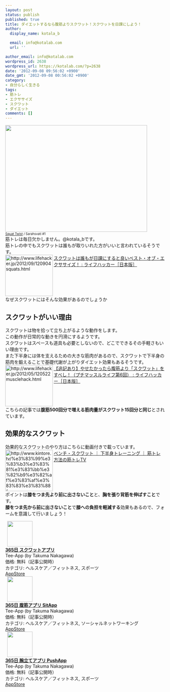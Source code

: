 ```yaml
---
layout: post
status: publish
published: true
title: ダイエットするなら腹筋よりスクワット！スクワットを日課にしよう！
author:
  display_name: kotala_b

  email: info@kotalab.com
  url: ''

author_email: info@kotalab.com
wordpress_id: 2638
wordpress_url: https://kotalab.com/?p=2638
date: '2012-09-08 09:56:02 +0900'
date_gmt: '2012-09-08 00:56:02 +0900'
category:
- 自分らしく生きる
tags:
- 筋トレ
- エクササイズ
- スクワット
- ダイエット
comments: []
---
```

<p><a href="https://kotalab.com/wp-content/uploads/squat_120908.jpg" target="_blank"><img src="https://kotalab.com/wp-content/uploads/squat_120908.jpg" alt="" title="squat_120908" width="448" height="336" class="alignnone size-full wp-image-2640" /></a><br />
<span style="font-size:10px;"><a href="http://www.flickr.com/photos/82376679@N04/7730354448/" target="_blank">Squat Twist</a> / Sarahsvati #1</span><br />
筋トレは毎日欠かしません。@kotala_bです。<br />
筋トレの中でもスクワットは誰もが取りいれた方がいいと言われているそうです。<br />
<a href="http://www.lifehacker.jp/2012/09/120904squats.html" target="_blank"><img src="http://capture.heartrails.com/150x130?http://www.lifehacker.jp/2012/09/120904squats.html" alt="http://www.lifehacker.jp/2012/09/120904squats.html" width="150" height="130" align="left" /></a><a href="http://www.lifehacker.jp/2012/09/120904squats.html" target="_blank">スクワットは誰もが日課にすると良いベスト・オブ・エクササイズ！ : ライフハッカー［日本版］</a><br style="clear:both;" />なぜスクワットにはそんな効果があるのでしょうか<br />
<!--more--></p>
<h2>スクワットがいい理由</h2>
<p>スクワットは物を拾って立ち上がるような動作をします。<br />
この動作が日常的な動きを円滑にするようです。<br />
スクワットはスペースも道具も必要としないので、どこでできるその手軽さもいい理由です。<br />
また下半身には体を支えるための大きな筋肉があるので、スクワットで下半身の筋肉を鍛えることで基礎代謝が上がりダイエット効果もあるそうです。<br />
<a href="http://www.lifehacker.jp/2012/05/120522musclehack.html" target="_blank"><img src="http://capture.heartrails.com/150x130?http://www.lifehacker.jp/2012/05/120522musclehack.html" alt="http://www.lifehacker.jp/2012/05/120522musclehack.html" width="150" height="130" align="left" /></a><a href="http://www.lifehacker.jp/2012/05/120522musclehack.html" target="_blank">【追記あり】やせたかったら腹筋より「スクワット」をすべし！（プチマッスルライフ第6回） : ライフハッカー［日本版］</a><br style="clear:both;" />こちらの記事では<strong>腹筋500回分で増える筋肉量がスクワット15回分と同じ</strong>とされています。</p>
<h2>効果的なスクワット</h2>
<p>効果的なスクワットのやり方はこちらに動画付きで載っています。<br />
<a href="http://www.kintore.tv/%e3%83%99%e3%83%b3%e3%83%81%e3%83%bb%e3%82%b9%e3%82%af%e3%83%af%e3%83%83%e3%83%88/" target="_blank"><img src="http://capture.heartrails.com/150x130?http://www.kintore.tv/%e3%83%99%e3%83%b3%e3%83%81%e3%83%bb%e3%82%b9%e3%82%af%e3%83%af%e3%83%83%e3%83%88/" alt="http://www.kintore.tv/%e3%83%99%e3%83%b3%e3%83%81%e3%83%bb%e3%82%b9%e3%82%af%e3%83%af%e3%83%83%e3%83%88/" width="150" height="130" align="left" /></a><a href="http://www.kintore.tv/%e3%83%99%e3%83%b3%e3%83%81%e3%83%bb%e3%82%b9%e3%82%af%e3%83%af%e3%83%83%e3%83%88/" target="_blank">ベンチ・スクワット ｜ 下半身トレーニング ｜ 筋トレ方法の筋トレTV</a><br style="clear:both;" />ポイントは<strong>膝をつま先より前に出さないこと</strong>と、<strong>胸を張り背筋を伸ばすこと</strong>です。<br />
<strong>膝をつま先から前に出さないこと</strong>で<strong>膝への負担を軽減する</strong>効果もあるので、フォームを意識して行いましょう！</p>
<div class="applink">
<div class="applinkimg"><a href="https://itunes.apple.com/jp/app/365ri-sukuwattoapuri/id451036970?mt=8&uo=4&at=10l4yU" rel="nofollow" target="_blank"><img hspace="6" src="http://a1003.phobos.apple.com/us/r30/Purple/v4/ee/db/f7/eedbf7d9-e549-31ff-f576-4b0b5651b8a3/mzl.fsvemnsx.png" width="80" /></a></div>
<div class="applinktext">
<div class="applinktitle"><strong><a href="https://itunes.apple.com/jp/app/365ri-sukuwattoapuri/id451036970?mt=8&uo=4&at=10l4yU" rel="nofollow" target="_blank">365日 スクワットアプリ</a></strong></div>
<div class="applinkinfo">Tee-App (by Takuma Nakagawa)</div>
<div class="applinkinfo">価格: 無料（記事公開時）</div>
<div class="applinkinfo">カテゴリ: ヘルスケア／フィットネス, スポーツ</div>
</div>
<div class="clear"></div>
<div class="appstorelink"><a href="https://itunes.apple.com/jp/app/365ri-sukuwattoapuri/id451036970?mt=8&uo=4&at=10l4yU" rel="nofollow" target="_blank">AppStore</a></div>
</div>
<div class="applink">
<div class="applinkimg"><a href="https://itunes.apple.com/jp/app/365ri-fu-jinapuri-sitapp/id416324414?mt=8&uo=4&at=10l4yU" rel="nofollow" target="_blank"><img hspace="6" src="http://a1575.phobos.apple.com/us/r30/Purple2/v4/a1/f0/8a/a1f08aff-fe9d-66cc-8a5f-7cd469a92c65/mzl.tmxivoox.png" width="80" /></a></div>
<div class="applinktext">
<div class="applinktitle"><strong><a href="https://itunes.apple.com/jp/app/365ri-fu-jinapuri-sitapp/id416324414?mt=8&uo=4&at=10l4yU" rel="nofollow" target="_blank">365日 腹筋アプリ SitApp</a></strong></div>
<div class="applinkinfo">Tee-App (by Takuma Nakagawa)</div>
<div class="applinkinfo">価格: 無料（記事公開時）</div>
<div class="applinkinfo">カテゴリ: ヘルスケア／フィットネス, ソーシャルネットワーキング</div>
</div>
<div class="clear"></div>
<div class="appstorelink"><a href="https://itunes.apple.com/jp/app/365ri-fu-jinapuri-sitapp/id416324414?mt=8&uo=4&at=10l4yU" rel="nofollow" target="_blank">AppStore</a></div>
</div>
<div class="applink">
<div class="applinkimg"><a href="https://itunes.apple.com/jp/app/365ri-wan-liteapuri-pushapp/id421608233?mt=8&uo=4&at=10l4yU" rel="nofollow" target="_blank"><img hspace="6" src="http://a343.phobos.apple.com/us/r30/Purple4/v4/7e/87/37/7e873752-7838-9a83-b529-0af1b904cac3/mzl.gwywbuot.png" width="80" /></a></div>
<div class="applinktext">
<div class="applinktitle"><strong><a href="https://itunes.apple.com/jp/app/365ri-wan-liteapuri-pushapp/id421608233?mt=8&uo=4&at=10l4yU" rel="nofollow" target="_blank">365日 腕立てアプリ PushApp</a></strong></div>
<div class="applinkinfo">Tee-App (by Takuma Nakagawa)</div>
<div class="applinkinfo">価格: 無料（記事公開時）</div>
<div class="applinkinfo">カテゴリ: ヘルスケア／フィットネス, スポーツ</div>
</div>
<div class="clear"></div>
<div class="appstorelink"><a href="https://itunes.apple.com/jp/app/365ri-wan-liteapuri-pushapp/id421608233?mt=8&uo=4&at=10l4yU" rel="nofollow" target="_blank">AppStore</a></div>
</div>
